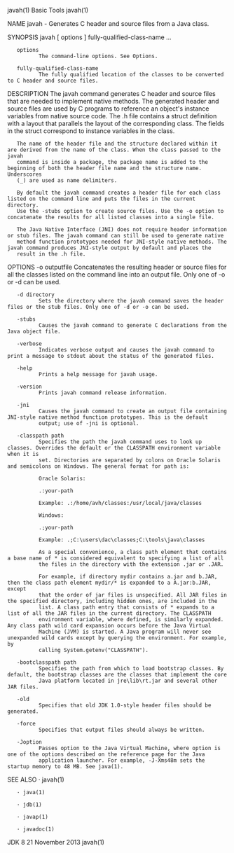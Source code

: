 javah(1)                                                            Basic Tools                                                           javah(1)

NAME
       javah - Generates C header and source files from a Java class.

SYNOPSIS
       javah [ options ] fully-qualified-class-name ...

       options
              The command-line options. See Options.

       fully-qualified-class-name
              The fully qualified location of the classes to be converted to C header and source files.

DESCRIPTION
       The javah command generates C header and source files that are needed to implement native methods. The generated header and source files
       are used by C programs to reference an object's instance variables from native source code. The .h file contains a struct definition with a
       layout that parallels the layout of the corresponding class. The fields in the struct correspond to instance variables in the class.

       The name of the header file and the structure declared within it are derived from the name of the class. When the class passed to the javah
       command is inside a package, the package name is added to the beginning of both the header file name and the structure name. Underscores
       (_) are used as name delimiters.

       By default the javah command creates a header file for each class listed on the command line and puts the files in the current directory.
       Use the -stubs option to create source files. Use the -o option to concatenate the results for all listed classes into a single file.

       The Java Native Interface (JNI) does not require header information or stub files. The javah command can still be used to generate native
       method function prototypes needed for JNI-style native methods. The javah command produces JNI-style output by default and places the
       result in the .h file.

OPTIONS
       -o outputfile
              Concatenates the resulting header or source files for all the classes listed on the command line into an output file. Only one of -o
              or -d can be used.

       -d directory
              Sets the directory where the javah command saves the header files or the stub files. Only one of -d or -o can be used.

       -stubs
              Causes the javah command to generate C declarations from the Java object file.

       -verbose
              Indicates verbose output and causes the javah command to print a message to stdout about the status of the generated files.

       -help
              Prints a help message for javah usage.

       -version
              Prints javah command release information.

       -jni
              Causes the javah command to create an output file containing JNI-style native method function prototypes. This is the default
              output; use of -jni is optional.

       -classpath path
              Specifies the path the javah command uses to look up classes. Overrides the default or the CLASSPATH environment variable when it is
              set. Directories are separated by colons on Oracle Solaris and semicolons on Windows. The general format for path is:

              Oracle Solaris:

              .:your-path

              Example: .:/home/avh/classes:/usr/local/java/classes

              Windows:

              .;your-path

              Example: .;C:\users\dac\classes;C:\tools\java\classes

              As a special convenience, a class path element that contains a base name of * is considered equivalent to specifying a list of all
              the files in the directory with the extension .jar or .JAR.

              For example, if directory mydir contains a.jar and b.JAR, then the class path element mydir/* is expanded to a A.jar:b.JAR, except
              that the order of jar files is unspecified. All JAR files in the specified directory, including hidden ones, are included in the
              list. A class path entry that consists of * expands to a list of all the JAR files in the current directory. The CLASSPATH
              environment variable, where defined, is similarly expanded. Any class path wild card expansion occurs before the Java Virtual
              Machine (JVM) is started. A Java program will never see unexpanded wild cards except by querying the environment. For example, by
              calling System.getenv("CLASSPATH").

       -bootclasspath path
              Specifies the path from which to load bootstrap classes. By default, the bootstrap classes are the classes that implement the core
              Java platform located in jre\lib\rt.jar and several other JAR files.

       -old
              Specifies that old JDK 1.0-style header files should be generated.

       -force
              Specifies that output files should always be written.

       -Joption
              Passes option to the Java Virtual Machine, where option is one of the options described on the reference page for the Java
              application launcher. For example, -J-Xms48m sets the startup memory to 48 MB. See java(1).

SEE ALSO
       · javah(1)

       · java(1)

       · jdb(1)

       · javap(1)

       · javadoc(1)

JDK 8                                                            21 November 2013                                                         javah(1)
